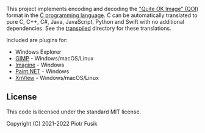 ﻿This project implements encoding and decoding
the ["Quite OK Image" (QOI)](https://github.com/phoboslab/qoi) format
in the [Ć programming language](https://github.com/pfusik/cito).
Ć can be automatically translated to pure C, C++, C#, Java, JavaScript,
Python and Swift with no additional dependencies.
See the [transpiled](transpiled) directory for these translations.

Included are plugins for:
- Windows Explorer
- [GIMP](https://www.gimp.org) - Windows/macOS/Linux
- [Imagine](http://www.nyam.pe.kr/dev/imagine/) - Windows
- [Paint.NET](https://www.getpaint.net) - Windows
- [XnView](https://www.xnview.com) - Windows/macOS/Linux

License
-------

This code is licensed under the standard MIT license.

Copyright (C) 2021-2022 Piotr Fusik

